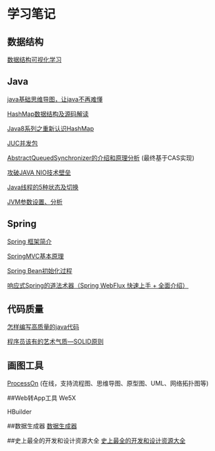 # 学习笔记

## 数据结构
[数据结构可视化学习](https://www.cs.usfca.edu/~galles/visualization/Algorithms.html)

## Java
[java基础思维导图，让java不再难懂](https://www.jianshu.com/p/6a589ffbf34c)

[HashMap数据结构及源码解读](https://www.cnblogs.com/rogerluo1986/p/5851300.html)

[Java8系列之重新认识HashMap](http://www.importnew.com/20386.html)

[JUC并发包](https://www.jianshu.com/p/c60f41af86c2)

[AbstractQueuedSynchronizer的介绍和原理分析](http://ifeve.com/introduce-abstractqueuedsynchronizer/) (最终基于CAS实现)

[攻破JAVA NIO技术壁垒](http://www.importnew.com/19816.html)

[Java线程的5种状态及切换](https://blog.csdn.net/pange1991/article/details/53860651)

[JVM参数设置、分析](http://www.cnblogs.com/redcreen/archive/2011/05/04/2037057.html)

## Spring
[Spring 框架简介](https://www.ibm.com/developerworks/cn/java/wa-spring1/)

[SpringMVC基本原理](https://www.cnblogs.com/t3306/p/7244134.html)

[Spring Bean初始化过程](https://www.cnblogs.com/fyx158497308/p/3977391.html)

[响应式Spring的道法术器（Spring WebFlux 快速上手 + 全面介绍）](http://blog.51cto.com/liukang/2090163)

[](http://projectreactor.io/docs/core/release/api/reactor/core/publisher/Flux.html#method.summary)

[](https://htmlpreview.github.io/?https://github.com/get-set/reactor-core/blob/master-zh/src/docs/index.html)

## 代码质量
[怎样编写高质量的java代码](http://www.cnblogs.com/leefreeman/p/3585032.html)

[程序员该有的艺术气质—SOLID原则](http://www.cnblogs.com/lanxuezaipiao/archive/2013/06/09/3128665.html)

## 画图工具
[ProcessOn](https://www.processon.com/) (在线，支持流程图、思维导图、原型图、UML、网络拓扑图等)

##Web转App工具
We5X

HBuilder

##数据生成器
[数据生成器](https://gitee.com/ysc/data-generator) 


##史上最全的开发和设计资源大全
[史上最全的开发和设计资源大全](https://mp.weixin.qq.com/s/cjaj_-gX6MhqMXSrqchFbg)



